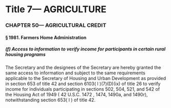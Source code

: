 
# Title 7— AGRICULTURE
### CHAPTER 50— AGRICULTURAL CREDIT
#### § 1981. Farmers Home Administration
##### (f) Access to information to verify income for participants in certain rural housing programs

The Secretary and the designees of the Secretary are hereby granted the same access to information and subject to the same requirements applicable to the Secretary of Housing and Urban Development as provided in section 653 of title 42 and section 6103( l )(7)(D)(ix) of title 26 to verify income for individuals participating in sections 502, 504, 521, and 542 of the Housing Act of 1949 ( 42 U.S.C. 1472 , 1474, 1490a, and 1490r), notwithstanding section 653( l ) of title 42.
